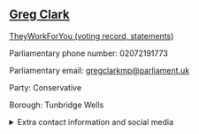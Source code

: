 ## <a href="https://members.parliament.uk/member/1578/contact">Greg Clark</a>

<a href="https://www.theyworkforyou.com/mp/11884/greg_clark/tunbridge_wells">TheyWorkForYou (voting record, statements)</a> 

Parliamentary phone number: 02072191773 

Parliamentary email: gregclarkmp@parliament.uk 

Party: Conservative 

Borough: Tunbridge Wells 

<details><summary>Extra contact information and social media</summary> 
<li>Website: http://www.gregclark.org/</li>
<li>Twitter: https://twitter.com/gregclarkmp</li>
<li>Constituency office phone number:</li>
<li>Constituency office email:</li>
<li>Facebook:</li>
<li>Instagram:</li>
<li>Youtube:</li>
<li>Linkedin:</li>
<li>Government department phone number:</li>
<li>Government department email:</li>
<li>Threads:</li>
<li>Party office phone number:</li>
<li>Party office email:</li>
<li>Tiktok:</li>
</details>